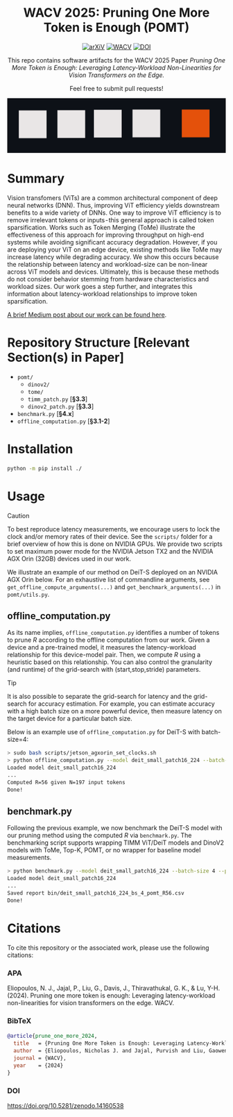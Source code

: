 <div align="center">

# WACV 2025: Pruning One More Token is Enough (POMT)

[![arXiV](https://img.shields.io/badge/arXiV-611111?logo=arxiv)](https://arxiv.org/abs/2407.05941) [![WACV](https://img.shields.io/badge/Proceeding-0098d3)](https://arxiv.org/abs/2407.05941) [![DOI](https://zenodo.org/badge/883424324.svg)](https://doi.org/10.5281/zenodo.14160538)


</div>

<div align="center">

This repo contains software artifacts for the WACV 2025 Paper *Pruning One More Token is Enough: Leveraging Latency-Workload Non-Linearities for Vision Transformers on the Edge.*

Feel free to submit pull requests!

</div>

<!-- Graphic -->
<div align="center"><img width="512" alt="image" src="assets/wacv2025_prune_one_more.png"></div>

<!-- Brief Summary, Link to Medium Post -->
# Summary
Vision transfomers (ViTs) are a common architectural component of deep neural networks (DNN). Thus, improving ViT efficiency yields downstream benefits to a wide variety of DNNs. One way to improve ViT efficiency is to remove irrelevant tokens or inputs - this general approach is called token sparsification. Works such as Token Merging (ToMe) illustrate the effectiveness of this approach for improving throughput on high-end systems while avoiding significant accuracy degradation. However, if you are deploying your ViT on an edge device, existing methods like ToMe may increase latency while degrading accuracy. We show this occurs because the relationship between latency and workload-size can be non-linear across ViT models and devices. Ultimately, this is because these methods do not consider behavior stemming from hardware characteristics and workload sizes. Our work goes a step further, and integrates this information about latency-workload relationships to improve token sparsification.

[A brief Medium post about our work can be found here](https://davisjam.medium.com/pruning-one-more-token-is-enough-9bef04dc799b).

<!-- Structure -->
# Repository Structure [Relevant Section(s) in Paper]
- `pomt/`
   - `dinov2/`
   - `tome/`
   - `timm_patch.py` [**§3.3**]
   - `dinov2_patch.py` [**§3.3**]
- `benchmark.py` [**§4.x**]
- `offline_computation.py` [**§3.1-2**]

<!-- Installation Guide -->
# Installation 
```bash
python -m pip install ./
```

<!-- Usage Guide -->
# Usage
> [!CAUTION]
> To best reproduce latency measurements, we encourage users to lock the clock and/or memory rates of their device.
> See the `scripts/` folder for a brief overview of how this is done on NVIDIA GPUs.
> We provide two scripts to set maximum power mode for the NVIDIA Jetson TX2 and the NVIDIA AGX Orin (32GB) devices used in our work.

We illustrate an example of our method on DeiT-S deployed on an NVIDIA AGX Orin below. For an exhaustive list of commandline arguments, see `get_offline_compute_arguments(...)` and `get_benchmark_arguments(...)` in `pomt/utils.py`.

## offline_computation.py
As its name implies, `offline_computation.py` identifies a number of tokens to prune *R* according to the offline computation from our work. Given a device and a pre-trained model, it measures the latency-workload relationship for this device-model pair. Then, we compute *R* using a heuristic based on this relationship. You can also control the granularity (and runtime) of the grid-search with (start,stop,stride) parameters.

> [!TIP]
> It is also possible to separate the grid-search for latency and the grid-search for accuracy estimation. 
> For example, you can estimate accuracy with a high batch size on a more powerful device, then measure latency on the target device for a particular batch size.

Below is an example use of `offline_computation.py` for DeiT-S with batch-size=4:
```bash
> sudo bash scripts/jetson_agxorin_set_clocks.sh
> python offline_computation.py --model deit_small_patch16_224 --batch-size 4 --grid-token-start 196 --grid-token-stop 2 --grid-token-stride 1
Loaded model deit_small_patch16_224
...
Computed R=56 given N=197 input tokens
Done!
```

## benchmark.py
Following the previous example, we now benchmark the DeiT-S model with our pruning method using the computed *R* via `benchmark.py`. The benchmarking script supports wrapping TIMM ViT/DeiT models and DinoV2 models with ToMe, Top-K, POMT, or no wrapper for baseline model measurements.

```bash
> python benchmark.py --model deit_small_patch16_224 --batch-size 4 --pomt-R 56
Loaded model deit_small_patch16_224
...
Saved report bin/deit_small_patch16_224_bs_4_pomt_R56.csv
Done! 
```

<!-- Citation -->
# Citations
To cite this repository or the associated work, please use the following citations:

### APA
Eliopoulos, N. J., Jajal, P., Liu, G., Davis, J., Thiravathukal, G. K., & Lu, Y-H. (2024). Pruning one more token is enough: Leveraging latency-workload non-linearities for vision transformers on the edge. WACV.

### BibTeX
```bib
@article{prune_one_more_2024,
  title   = {Pruning One More Token is Enough: Leveraging Latency-Workload Non-Linearities for Vision Transformers on the Edge},
  author  = {Eliopoulos, Nicholas J. and Jajal, Purvish and Liu, Gaowen and Davis, James and Thiravathukal, George K. and Lu, Yung-Hsiang},
  journal = {WACV},
  year    = {2024}
}
```

### DOI
https://doi.org/10.5281/zenodo.14160538